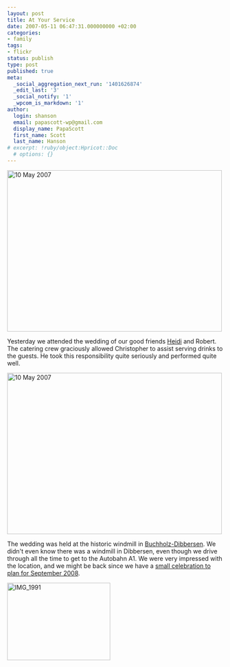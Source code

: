 ```yaml
---
layout: post
title: At Your Service
date: 2007-05-11 06:47:31.000000000 +02:00
categories:
- family
tags:
- flickr
status: publish
type: post
published: true
meta:
  _social_aggregation_next_run: '1401626874'
  _edit_last: '3'
  _social_notify: '1'
  _wpcom_is_markdown: '1'
author:
  login: shanson
  email: papascott-wp@gmail.com
  display_name: PapaScott
  first_name: Scott
  last_name: Hanson
# excerpt: !ruby/object:Hpricot::Doc
  # options: {}
---
```

<p><a href="http://www.flickr.com/photos/papascott/493266777/" title="Photo Sharing"><img src="https://farm1.static.flickr.com/190/493266777_86acdb3b84.jpg" width="500" height="375" alt="10 May 2007" /></a></p>
<p>Yesterday we attended the wedding of our good friends <a href="http://www.heidi-ritter.de/">Heidi</a> and Robert. The catering crew graciously allowed Christopher to assist serving drinks to the guests. He took this responsibility quite seriously and performed quite well.</p>
<p><a href="http://www.flickr.com/photos/papascott/493247686/" title="Photo Sharing"><img src="https://farm1.static.flickr.com/228/493247686_49c60839c8.jpg" width="500" height="375" alt="10 May 2007" /></a></p>
<p>The wedding was held at the historic windmill in <a href="http://www.buchholz.de/city_info/anzeige/redaktionssystem/main/show.cfm?region_id=202&amp;ID=6645">Buchholz-Dibbersen</a>. We didn't even know there was a windmill in Dibbersen, even though we drive through all the time to get to the Autobahn A1. We were very impressed with the location, and we might be back since we have a <a href="http://www.papascott.de/archives/2006/09/10/23rd-anniversary/">small celebration to plan for September 2008</a>.</p>
<p><a href="http://www.flickr.com/photos/papascott/493293859/" title="Photo Sharing"><img src="https://farm1.static.flickr.com/224/493293859_442990421c_m.jpg" width="240" height="180" alt="IMG_1991" /></a></p>
